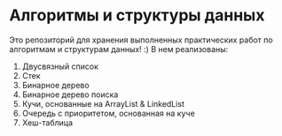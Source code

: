 # Алгоритмы и структуры данных

Это репозиторий для хранения выполненных практических работ по алгоритмам и структурам данных! :)
В нем реализованы:
1. Двусвязный список
2. Стек
3. Бинарное дерево
4. Бинарное дерево поиска
5. Кучи, основанные на ArrayList & LinkedList
6. Очередь с приоритетом, основанная на  куче
7. Хеш-таблица
